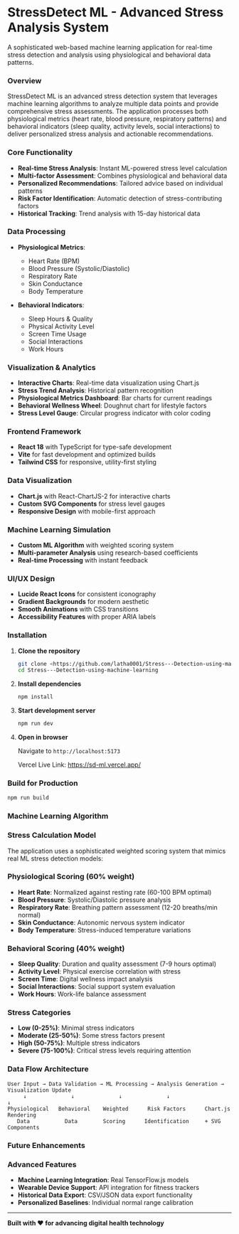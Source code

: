 # StressDetect ML - Advanced Stress Analysis System
A sophisticated web-based machine learning application for real-time stress detection and analysis using physiological and behavioral data patterns.

### Overview
StressDetect ML is an advanced stress detection system that leverages machine learning algorithms to analyze multiple data points and provide comprehensive stress assessments. The application processes both physiological metrics (heart rate, blood pressure, respiratory patterns) and behavioral indicators (sleep quality, activity levels, social interactions) to deliver personalized stress analysis and actionable recommendations.

### Core Functionality
- **Real-time Stress Analysis**: Instant ML-powered stress level calculation
- **Multi-factor Assessment**: Combines physiological and behavioral data
- **Personalized Recommendations**: Tailored advice based on individual patterns
- **Risk Factor Identification**: Automatic detection of stress-contributing factors
- **Historical Tracking**: Trend analysis with 15-day historical data

### Data Processing
- **Physiological Metrics**:
  - Heart Rate (BPM)
  - Blood Pressure (Systolic/Diastolic)
  - Respiratory Rate
  - Skin Conductance
  - Body Temperature

- **Behavioral Indicators**:
  - Sleep Hours & Quality
  - Physical Activity Level
  - Screen Time Usage
  - Social Interactions
  - Work Hours

### Visualization & Analytics
- **Interactive Charts**: Real-time data visualization using Chart.js
- **Stress Trend Analysis**: Historical pattern recognition
- **Physiological Metrics Dashboard**: Bar charts for current readings
- **Behavioral Wellness Wheel**: Doughnut chart for lifestyle factors
- **Stress Level Gauge**: Circular progress indicator with color coding

### Frontend Framework
- **React 18** with TypeScript for type-safe development
- **Vite** for fast development and optimized builds
- **Tailwind CSS** for responsive, utility-first styling

### Data Visualization
- **Chart.js** with React-ChartJS-2 for interactive charts
- **Custom SVG Components** for stress level gauges
- **Responsive Design** with mobile-first approach

### Machine Learning Simulation
- **Custom ML Algorithm** with weighted scoring system
- **Multi-parameter Analysis** using research-based coefficients
- **Real-time Processing** with instant feedback

### UI/UX Design
- **Lucide React Icons** for consistent iconography
- **Gradient Backgrounds** for modern aesthetic
- **Smooth Animations** with CSS transitions
- **Accessibility Features** with proper ARIA labels

### Installation
1. **Clone the repository**
   ```bash
   git clone <https://github.com/latha0001/Stress---Detection-using-machine-learning>
   cd Stress---Detection-using-machine-learning
   ```

2. **Install dependencies**
   ```bash
   npm install
   ```

3. **Start development server**
   ```bash
   npm run dev
   ```

4. **Open in browser**
   
   Navigate to `http://localhost:5173`
   
   Vercel Live Link: https://sd-ml.vercel.app/

### Build for Production
```bash
npm run build
```

### Machine Learning Algorithm
### Stress Calculation Model
The application uses a sophisticated weighted scoring system that mimics real ML stress detection models:

### Physiological Scoring (60% weight)
- **Heart Rate**: Normalized against resting rate (60-100 BPM optimal)
- **Blood Pressure**: Systolic/Diastolic pressure analysis
- **Respiratory Rate**: Breathing pattern assessment (12-20 breaths/min normal)
- **Skin Conductance**: Autonomic nervous system indicator
- **Body Temperature**: Stress-induced temperature variations

### Behavioral Scoring (40% weight)
- **Sleep Quality**: Duration and quality assessment (7-9 hours optimal)
- **Activity Level**: Physical exercise correlation with stress
- **Screen Time**: Digital wellness impact analysis
- **Social Interactions**: Social support system evaluation
- **Work Hours**: Work-life balance assessment

### Stress Categories
- **Low (0-25%)**: Minimal stress indicators
- **Moderate (25-50%)**: Some stress factors present
- **High (50-75%)**: Multiple stress indicators
- **Severe (75-100%)**: Critical stress levels requiring attention

### Data Flow Architecture
```
User Input → Data Validation → ML Processing → Analysis Generation → Visualization Update
     ↓              ↓              ↓              ↓                    ↓
Physiological   Behavioral    Weighted      Risk Factors      Chart.js Rendering
   Data           Data        Scoring      Identification     + SVG Components
```

### Future Enhancements
### Advanced Features
- **Machine Learning Integration**: Real TensorFlow.js models
- **Wearable Device Support**: API integration for fitness trackers
- **Historical Data Export**: CSV/JSON data export functionality
- **Personalized Baselines**: Individual normal range calibration
---

**Built with ❤️ for advancing digital health technology**
